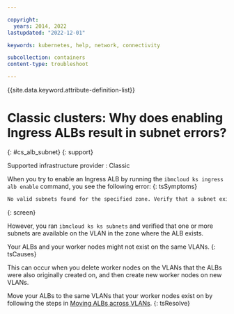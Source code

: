 ```yaml
---

copyright:
  years: 2014, 2022
lastupdated: "2022-12-01"

keywords: kubernetes, help, network, connectivity

subcollection: containers
content-type: troubleshoot

---
```


{{site.data.keyword.attribute-definition-list}}



# Classic clusters: Why does enabling Ingress ALBs result in subnet errors?
{: #cs_alb_subnet}
{: support}

Supported infrastructure provider
:   Classic


When you try to enable an Ingress ALB by running the `ibmcloud ks ingress alb enable` command, you see the following error:
{: tsSymptoms}

```sh
No valid subnets found for the specified zone. Verify that a subnet exists on the VLAN in the zone that you specify by running 'ibmcloud ks subnets'. Note: If the problem persists, verify that your ALBs and worker nodes are on the same VLANs by following the steps in this troubleshooting doc: <https://ibm.biz/alb-vlan-ts>
```
{: screen}

However, you ran `ibmcloud ks ks subnets` and verified that one or more subnets are available on the VLAN in the zone where the ALB exists.


Your ALBs and your worker nodes might not exist on the same VLANs.
{: tsCauses}

This can occur when you delete worker nodes on the VLANs that the ALBs were also originally created on, and then create new worker nodes on new VLANs.


Move your ALBs to the same VLANs that your worker nodes exist on by following the steps in [Moving ALBs across VLANs](/docs/containers?topic=containers-ingress-types#migrate-alb-vlan).
{: tsResolve}






